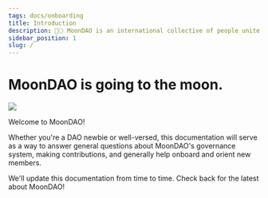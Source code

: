 ```yaml
---
tags: docs/onboarding
title: Introduction
description: 🚀🌕 MoonDAO is an international collective of people united by the mission of decentralizing access to space research and exploration.
sidebar_position: 1
slug: /
---
```

# MoonDAO is going to the moon.

![](hero.png)

Welcome to MoonDAO!

Whether you're a DAO newbie or well-versed, this documentation will serve as a way to answer general questions about MoonDAO's governance system, making contributions, and generally help onboard and orient new members.

We'll update this documentation from time to time. Check back for the latest about MoonDAO!